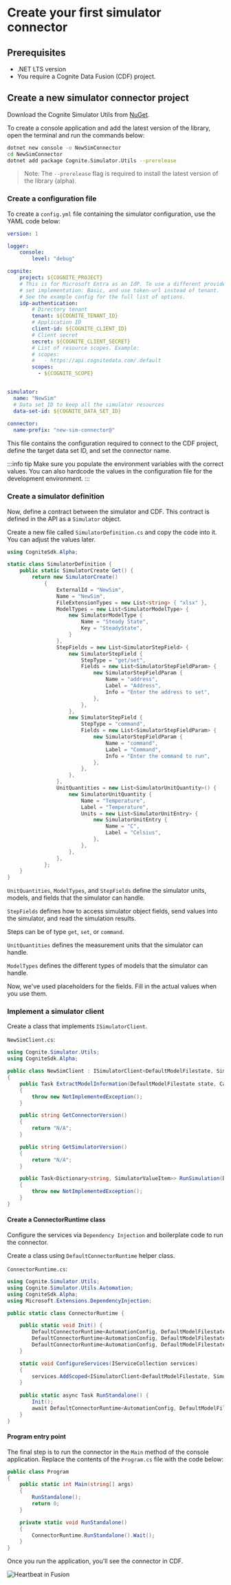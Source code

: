# Create your first simulator connector

## Prerequisites

  - .NET LTS version
  - You require a Cognite Data Fusion (CDF) project.

## Create a new simulator connector project

Download the Cognite Simulator Utils from [NuGet](https://www.nuget.org/packages/Cognite.Simulator.Utils/).

To create a console application and add the latest version of the library, open the terminal and run the commands below:

```sh
dotnet new console -o NewSimConnector
cd NewSimConnector
dotnet add package Cognite.Simulator.Utils --prerelease
```
> Note: The `--prerelease` flag is required to install the latest version of the library (alpha).

### Create a configuration file

To create a `config.yml` file containing the simulator configuration, use the YAML code below:

```yaml
version: 1

logger:
    console:
        level: "debug"

cognite:
    project: ${COGNITE_PROJECT}
    # This is for Microsoft Entra as an IdP. To use a different provider:
    # set implementation: Basic, and use token-url instead of tenant.
    # See the example config for the full list of options.
    idp-authentication:
        # Directory tenant
        tenant: ${COGNITE_TENANT_ID}
        # Application ID
        client-id: ${COGNITE_CLIENT_ID}
        # Client secret
        secret: ${COGNITE_CLIENT_SECRET}
        # List of resource scopes. Example:
        # scopes:
        #   - https://api.cognitedata.com/.default
        scopes:
          - ${COGNITE_SCOPE}


simulator:
  name: "NewSim"
  # Data set ID to keep all the simulator resources
  data-set-id: ${COGNITE_DATA_SET_ID}
    
connector:
  name-prefix: "new-sim-connector@"
```

This file contains the configuration required to connect to the CDF project, define the target data set ID, and set the connector name.

:::info tip
Make sure you populate the environment variables with the correct values. You can also hardcode the values in the configuration file for the development environment.
:::

### Create a simulator definition

Now, define a contract between the simulator and CDF. This contract is defined in the API as a `Simulator` object.

Create a new file called `SimulatorDefinition.cs` and copy the code into it. You can adjust the values later.

```csharp
using CogniteSdk.Alpha;

static class SimulatorDefinition {
    public static SimulatorCreate Get() {
        return new SimulatorCreate()
            {
                ExternalId = "NewSim",
                Name = "NewSim",
                FileExtensionTypes = new List<string> { "xlsx" },
                ModelTypes = new List<SimulatorModelType> {
                    new SimulatorModelType {
                        Name = "Steady State",
                        Key = "SteadyState",
                    }
                },
                StepFields = new List<SimulatorStepField> {
                    new SimulatorStepField {
                        StepType = "get/set",
                        Fields = new List<SimulatorStepFieldParam> {
                            new SimulatorStepFieldParam {
                                Name = "address",
                                Label = "Address",
                                Info = "Enter the address to set",
                            },
                        },
                    },
                    new SimulatorStepField {
                        StepType = "command",
                        Fields = new List<SimulatorStepFieldParam> {
                            new SimulatorStepFieldParam {
                                Name = "command",
                                Label = "Command",
                                Info = "Enter the command to run",
                            },
                        },
                    },
                },
                UnitQuantities = new List<SimulatorUnitQuantity>() {
                    new SimulatorUnitQuantity {
                        Name = "Temperature",
                        Label = "Temperature",
                        Units = new List<SimulatorUnitEntry> {
                            new SimulatorUnitEntry {
                                Name = "C",
                                Label = "Celsius",
                            },
                        },
                    },
                },
            };
    }
}
```

`UnitQuantities`, `ModelTypes`, and `StepFields` define the simulator units, models, and fields that the simulator can handle.

`StepFields` defines how to access simulator object fields, send values into the simulator, and read the simulation results.

Steps can be of type `get`, `set`, or `command`.

`UnitQuantities` defines the measurement units that the simulator can handle.

`ModelTypes` defines the different types of models that the simulator can handle.

Now, we've used placeholders for the fields. Fill in the actual values when you use them.

### Implement a simulator client

Create a class that implements `ISimulatorClient`.

`NewSimClient.cs`:
```csharp
using Cognite.Simulator.Utils;
using CogniteSdk.Alpha;

public class NewSimClient : ISimulatorClient<DefaultModelFilestate, SimulatorRoutineRevision>
{
    public Task ExtractModelInformation(DefaultModelFilestate state, CancellationToken _token)
    {
        throw new NotImplementedException();
    }

    public string GetConnectorVersion()
    {
        return "N/A";
    }

    public string GetSimulatorVersion()
    {
        return "N/A";
    }

    public Task<Dictionary<string, SimulatorValueItem>> RunSimulation(DefaultModelFilestate modelState, SimulatorRoutineRevision simulationConfiguration, Dictionary<string, SimulatorValueItem> inputData)
    {
        throw new NotImplementedException();
    }
}
```
<!--We will implement the methods in the `NewSimClient` class later.-->

#### Create a ConnectorRuntime class

Configure the services via `Dependency Injection` and boilerplate code to run the connector.

Create a class using `DefaultConnectorRuntime` helper class.

`ConnectorRuntime.cs`:
```csharp
using Cognite.Simulator.Utils;
using Cognite.Simulator.Utils.Automation;
using CogniteSdk.Alpha;
using Microsoft.Extensions.DependencyInjection;

public static class ConnectorRuntime {

    public static void Init() {
        DefaultConnectorRuntime<AutomationConfig, DefaultModelFilestate, DefaultModelFileStatePoco>.ConfigureServices = ConfigureServices;
        DefaultConnectorRuntime<AutomationConfig, DefaultModelFilestate, DefaultModelFileStatePoco>.ConnectorName = "NewSim";
        DefaultConnectorRuntime<AutomationConfig, DefaultModelFilestate, DefaultModelFileStatePoco>.SimulatorDefinition = SimulatorDefinition.Get();
    }

    static void ConfigureServices(IServiceCollection services)
    {
        services.AddScoped<ISimulatorClient<DefaultModelFilestate, SimulatorRoutineRevision>, NewSimClient>();
    }
    
    public static async Task RunStandalone() {
        Init();
        await DefaultConnectorRuntime<AutomationConfig, DefaultModelFilestate, DefaultModelFileStatePoco>.RunStandalone().ConfigureAwait(false);
    }
}
```

#### Program entry point

The final step is to run the connector in the `Main` method of the console application.
Replace the contents of the `Program.cs` file with the code below:

```csharp
public class Program
{
    public static int Main(string[] args)
    {
        RunStandalone();
        return 0;
    }

    private static void RunStandalone()
    {
        ConnectorRuntime.RunStandalone().Wait();
    }
}
```

Once you run the application, you'll see the connector in CDF.
<!--Change this line The connector can't do much yet, but it reports its "heartbeat" to the Cognite Data Fusion platform.-->

![Heartbeat in Fusion](../images/screenshot-heartbeat.png)